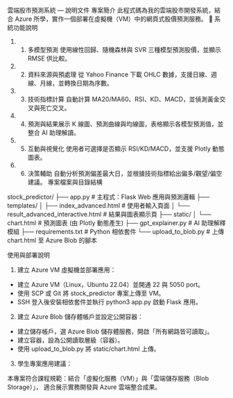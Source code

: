雲端股市預測系統 — 說明文件
 專案簡介
此程式碼為我的雲端股市開發系統，結合 Azure 所學，實作一個部署在虛擬機（VM）中的網頁式股價預測服務。
🔧 系統功能說明
1.	1. 多模型預測
使用線性回歸、隨機森林與 SVR 三種模型預測股價，並顯示 RMSE 供比較。
2.	2. 資料來源與預處理
從 Yahoo Finance 下載 OHLC 數據，支援日線、週線、月線，並轉換日期為序數。
3.	3. 技術指標計算
自動計算 MA20/MA60、RSI、KD、MACD，並偵測黃金交叉與死亡交叉。
4.	4. 預測與結果展示
K 線圖、預測曲線與均線圖，表格顯示各模型預測值，並整合 AI 助理解讀。
5.	5. 互動與視覺化
使用者可選擇是否顯示 RSI/KD/MACD，並支援 Plotly 動態圖表。
6.	6. 決策輔助
自動分析預測偏差最大日，並根據技術指標給出偏多/觀望/偏空建議。
專案檔案與目錄結構

stock_predictor/
├── app.py                     # 主程式：Flask Web 應用與預測邏輯
├── templates/
│   ├── index_advanced.html    # 使用者輸入頁面
│   └── result_advanced_interactive.html  # 結果與圖表顯示頁
├── static/
│   └── chart.html             # 預測圖表 (由 Plotly 動態產生)
├── gpt_explainer.py          # AI 助理解釋模組
├── requirements.txt          # Python 相依套件
└── upload_to_blob.py         # 上傳 chart.html 至 Azure Blob 的腳本

使用與部署說明
1. 建立 Azure VM 虛擬機並部署應用：

- 建立 Azure VM（Linux，Ubuntu 22.04）並開通 22 與 5050 port。
- 使用 SCP 或 Git 將 stock_predictor 專案上傳至 VM。
- SSH 登入後安裝相依套件並執行 python3 app.py 啟動 Flask 應用。

2. 建立 Azure Blob 儲存體帳戶並設定公開容器：

- 建立儲存帳戶，選 Azure Blob 儲存體服務，開啟「所有網路皆可讀取」。
- 建立容器，設為公開讀取層級（容器）。
- 使用 upload_to_blob.py 將 static/chart.html 上傳。

3. 學生專案應用建議：

本專案符合課程規範：結合「虛擬化服務（VM）」與「雲端儲存服務（Blob Storage）」，
適合展示實務開發與 Azure 雲端整合成果。


